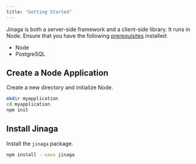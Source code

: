 ```yaml
---
title: "Getting Started"
---
```


Jinaga is both a server-side framework and a client-side library.
It runs in Node.
Ensure that you have the following [prerequisites](./installing-prerequisites/) installed:

- Node
- PostgreSQL

## Create a Node Application

Create a new directory and initialize Node.

```bash
mkdir myapplication
cd myapplication
npm init
```

## Install Jinaga

Install the `jinaga` package.

```bash
npm install --save jinaga
```
